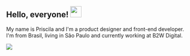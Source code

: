 ## Hello, everyone! <img src="https://raw.githubusercontent.com/MartinHeinz/MartinHeinz/master/wave.gif" width="30px">
<p>My name is Priscila and I'm a product designer and front-end developer. <br />
I'm from Brasil, living in São Paulo and currently working at B2W Digital. </p>


<a href="https://github.com/priscilaandreani/priscilaandreani">
  <img align="center" src="https://github-readme-stats.vercel.app/api/top-langs/?username=priscilaandreani&hide=java,html&title_color=ffffff&text_color=c9cacc&icon_color=2bbc8a&bg_color=1d1f21" />
</a>
